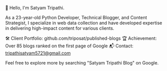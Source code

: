 👋 Hello, I'm Satyam Tripathi.

As a 23-year-old Python Developer, Technical Blogger, and Content Strategist, I specialize in web data collection and have developed expertise in delivering high-impact content for various clients.

🛠 Client Portfolio: github.com/triposat/published-blogs
🏆 Achievement: Over 85 blogs ranked on the first page of Google
📬 Contact: tripathisatyam5721@gmail.com

Feel free to explore more by searching "Satyam Tripathi Blog" on Google.
